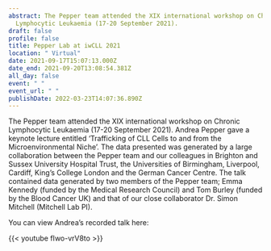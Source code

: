```yaml
---
abstract: The Pepper team attended the XIX international workshop on Chronic
  Lymphocytic Leukaemia (17-20 September 2021).
draft: false
profile: false
title: Pepper Lab at iwCLL 2021
location: " Virtual"
date: 2021-09-17T15:07:13.000Z
date_end: 2021-09-20T13:08:54.381Z
all_day: false
event: " "
event_url: " "
publishDate: 2022-03-23T14:07:36.890Z
---
```

The Pepper team attended the XIX international workshop on Chronic Lymphocytic Leukaemia (17-20 September 2021). Andrea Pepper gave a keynote lecture entitled ‘Trafficking of CLL Cells to and from the Microenvironmental Niche’. The data presented was generated by a large collaboration between the Pepper team and our colleagues in Brighton and Sussex University Hospital Trust, the Universities of Birmingham, Liverpool, Cardiff, King’s College London and the German Cancer Centre. The talk contained data generated by two members of the Pepper team; Emma Kennedy (funded by the Medical Research Council) and Tom Burley (funded by the Blood Cancer UK) and that of our close collaborator Dr. Simon Mitchell (Mitchell Lab PI). 

You can view Andrea’s recorded talk here:

{{< youtube fIwo-vrV8to >}}